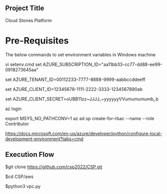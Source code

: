 Project Title
--------------
Cloud Stones Platform

# Pre-Requisites
The below commands to set environment variables in Windows machine

vi setenv.cmd
set AZURE_SUBSCRIPTION_ID="aa11bb33-cc77-dd88-ee99-0918273645aa"

set AZURE_TENANT_ID=00112233-7777-8888-9999-aabbccddeeff

set AZURE_CLIENT_ID=12345678-1111-2222-3333-1234567890ab

set AZURE_CLIENT_SECRET=oUBB11zz~JJJJ_~yyyyyyVVumumumumb_b


az login

export MSYS_NO_PATHCONV=1
az ad sp create-for-rbac --name <myserviceprincipal> --role Contributor

https://docs.microsoft.com/en-us/azure/developer/python/configure-local-development-environment?tabs=cmd



Execution Flow
----------------
$git clone https://github.com/csp2022/CSP.git

$cd CSP/aws

$python3 vpc.py <accesskeyid> <secretaccesskey>
